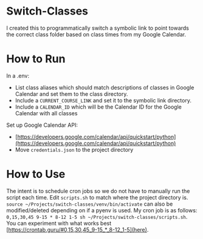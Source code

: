 # Switch-Classes
I created this to programmatically switch a symbolic link to point towards the correct class folder based on class times from my Google Calendar.

# How to Run
In a .env:
- List class aliases which should match descriptions of classes in Google Calendar and set them to the class directory.
- Include a `CURRENT_COURSE_LINK` and set it to the symbolic link directory.
- Include a `CALENDAR_ID` which will be the Calendar ID for the Google Calendar with all classes

Set up Google Calendar API:
- [https://developers.google.com/calendar/api/quickstart/python](https://developers.google.com/calendar/api/quickstart/python)
- Move `credentials.json` to the project directory

# How to Use
The intent is to schedule cron jobs so we do not have to manually run the script each time. Edit `scripts.sh` to match where the project directory is. `source ~/Projects/switch-classes/venv/bin/activate` can also be modified/deleted depending on if a pyenv is used. My cron job is as follows:
`0,15,30,45 9-15 * 8-12 1-5 sh ~/Projects/switch-classes/scripts.sh`. You can experiment with what works best [https://crontab.guru/#0,15,30,45_9-15_*_8-12_1-5](here).


